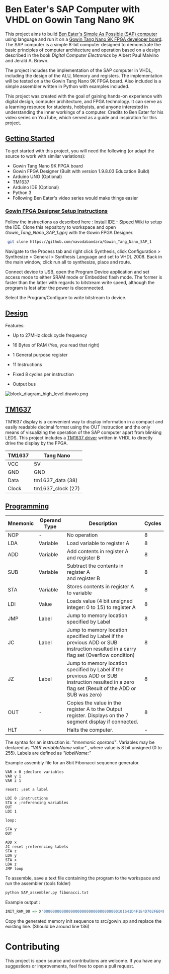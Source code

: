 # Ben Eater's SAP Computer with VHDL on Gowin Tang Nano 9K

This project aims to build [Ben Eater's Simple As Possible (SAP) computer](https://www.youtube.com/watch?v=HyznrdDSSGM&list=PLowKtXNTBypGqImE405J2565dvjafglHU) using language and run it on a [Gowin Tang Nano 9K FPGA developer board](https://wiki.sipeed.com/hardware/en/tang/Tang-Nano-9K/Nano-9K.html). The SAP computer is a simple 8-bit computer designed to demonstrate the basic principles of computer architecture and operation based on a design described in the book *Digital Computer Electronics* by Albert Paul Malvino and Jerald A. Brown.

The project includes the implementation of the SAP computer in VHDL, including the design of the ALU, Memory and registers. The implementation will be tested on a the Gowin Tang Nano 9K FPGA board. Also included is a simple assembler written in Python with examples included.

This project was created with the goal of gaining hands-on experience with digital design, computer architecture, and FPGA technology. It can serve as a learning resource for students, hobbyists, and anyone interested in understanding the inner workings of a computer. Credits to Ben Eater for his video series on YouTube, which served as a guide and inspiration for this project. 

## <u>Getting Started</u>

To get started with this project, you will need the following (or adapt the source to work with similar variations):

- Gowin Tang Nano 9K FPGA board
- Gowin FPGA Designer (Built with version 1.9.8.03 Education Build)
- Arduino UNO (Optional)
- TM1637 
- Arduino IDE (Optional)
- Python 3
- Following Ben Eater's video series would make things easier

### <u>Gowin FPGA Designer Setup Instructions</u>

Follow the instructions as described here : [Install IDE - Sipeed Wiki](https://wiki.sipeed.com/hardware/en/tang/Tang-Nano-Doc/install-the-ide.html) to setup the IDE. Clone this repository to workspace and open *Gowin_Tang_Nano_SAP_1.gprj* with the Gowin FPGA Designer.

```bash
 git clone https://github.com/navodabandara/Gowin_Tang_Nano_SAP_1
```

Navigate to the Process tab and right click Synthesis, click Configuration > Synthesize > General > Synthesis Language and set to VHDL 2008. Back in the main window, click run all to synthesize, place and route. 

Connect device to USB, open the Program Device  application and set access mode to either SRAM mode or Embedded flash mode. The former is faster than the latter with regards to bitstream write speed, although the program is lost after the power is disconnected.

Select the Program/Configure to write bitstream to device.

## <u>Design</u>

Features:

- Up to 27MHz clock cycle frequency

- 16 Bytes of RAM (Yes, you read that right)

- 1 General purpose register

- 11 Instructions

- Fixed 8 cycles per instruction

- Output bus

![block_diagram_high_level.drawio.png](https://raw.githubusercontent.com/navodabandara/Gowin_Tang_Nano_SAP_1/main/assets/block_diagram_high_level.drawio.png) 

## <u>TM1637</u>

TM1637 display is a convenient way to display information in a compact and easily readable decimal format using the OUT instruction and the only means of visualizing the operation of the SAP computer apart from blinking LEDS.  This project includes a [TM1637 driver](https://github.com/navodabandara/Tang_Nano_9k_TM1637) written in VHDL to directly drive the display by the FPGA.

| TM1637 | Tang Nano         |
| ------ | ----------------- |
| VCC    | 5V                |
| GND    | GND               |
| Data   | tm1637_data (38)  |
| Clock  | tm1637_clock (27) |

## <u>Programming</u>

| Mnemonic | Operand Type | Description                                                                                                                                       | Cycles |
| -------- | ------------ | ------------------------------------------------------------------------------------------------------------------------------------------------- | ------ |
| NOP      | -            | No operation                                                                                                                                      | 8      |
| LDA      | Variable     | Load variable to register A                                                                                                                       | 8      |
| ADD      | Variable     | Add contents in register A<br/>and register B                                                                                                     | 8      |
| SUB      | Variable     | Subtract the contents in register A<br/>and register B                                                                                            | 8      |
| STA      | Variable     | Stores contents in register A to variable                                                                                                         | 8      |
| LDI      | Value        | Loads value (4 bit unsigned integer: 0 to 15) to register A                                                                                       | 8      |
| JMP      | Label        | Jump to memory location specified by Label                                                                                                        | 8      |
| JC       | Label        | Jump to memory location specified by Label if the previous ADD or SUB instruction resulted in a carry flag set (Overflow condition)               | 8      |
| JZ       | Label        | Jump to memory location specified by Label if the previous ADD or SUB instruction resulted in a zero flag set (Result of the ADD or SUB was zero) | 8      |
| OUT      | -            | Copies the value in the register A to the Output register. Displays on the 7 segment display if connected.                                        | 8      |
| HLT      | -            | Halts the computer.                                                                                                                               | -      |

The syntax for an instruction is:  *"mnemonic operand"*. Variables may be declared as *"VAR variableName value"* , where value is 8 bit unsigned (0 to 255). Labels are defined as *"labelName:"*

Example assembly file for an 8bit Fibonacci sequence generator.

```asmatmel
VAR x 0 ;declare variables
VAR y 1
VAR z 1

reset: ;set a label

LDI 0 ;instructions
STA x ;referencing variables
OUT
LDI 1

loop:

STA y
OUT

ADD x
JC reset ;referencing labels
STA z
LDA y
STA x
LDA z
JMP loop 
```

To assemble, save a text file containing the program to the workspace and run the assembler (tools folder)

```bash
python SAP_assembler.py fibonacci.txt
```

Example output :

```vhdl
INIT_RAM_00 => X"000000000000000000000000000000000101641D4F1E4D702FE04E51E04F50"
```

Copy the generated memory init sequence to src/gowin_sp and replace the existing line. (Should be around line 136) 

# Contributing

This project is open source and contributions are welcome. If you have any suggestions or improvements, feel free to open a pull request.

